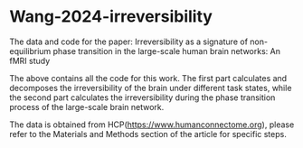 # Wang-2024-irreversibility
 

The data and code for the paper: Irreversibility as a signature of non-equilibrium phase transition in the large-scale human brain networks: An fMRI study

The above contains all the code for this work. The first part calculates and decomposes the irreversibility of the brain under different task states, while the second part calculates the irreversibility during the phase transition process of the large-scale brain network.

The data is obtained from HCP(https://www.humanconnectome.org), please refer to the Materials and Methods section of the article for specific steps.
